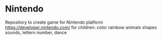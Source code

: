 # Nintendo
Repository to create game for Nintendo platform
https://developer.nintendo.com/
for children: color rainbow animals shapes sounds, lettern number, dance
